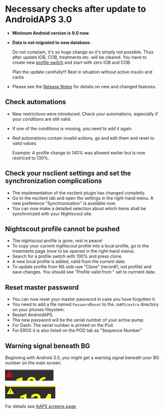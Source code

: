 # Necessary checks after update to AndroidAPS 3.0

* **Minimum Android version is 9.0 now.**
* **Data is not migrated to new database.**

  Do not complain, it's so huge change so it's simply not possible. Thus after update IOB, COB, treatments etc. will be cleared. You have to create new [profile switch](../Usage/Profiles) and start with zero IOB and COB.

  Plan the update carefully!!! Best in situation without active insulin and carbs

* Please see the [Release Notes](../Installing-AndroidAPS/Releasenotes) for details on new and changed features.


## Check automations

* New restrictions were introduced. Check your automations, especially if your conditions are still valid.
* If one of the conditions is missing, you need to add it again.
* Red automations contain invalid actions, go and edit them and reset to valid values

  Example: A profile change to 140% was allowed earlier but is now restriced to 130%.

## Check your nsclient settings and set the synchronization complications

* The implementation of the nsclient plugin has changed completly.
* Go to the nsclient tab and open the settings in the right-hand menu. A new preference "Synchronization" is available now.
* You can now make a detailed selection about which items shall be synchronized with your Nightscout site.

## Nightscout profile cannot be pushed
* The nightscout profile is gone, rest in peace!
* To copy your current nightscout profile into a local profile, go to the treatments page (now to be opened in the right-hand menu).
* Search for a profile switch with 100% and press clone.
* A new local profile is added, valid from the current date.
* To update profile from NS side use "Clone" (record!!, not profile) and save changes. You should see "Profile valid from:" set to currrent date.

## Reset master password
* You can now reset your master password in case you have forgotten it.
* You need to add a file named ```PasswordReset``` to the ```/AAPS/extra``` directory on your phones fileystem.
* Restart AndroidAPS.
* The new password will be the serial number of your active pump.
* For Dash: The serial number is printed on the Pod.
* For EROS it is also listed on the POD tab as "Sequence Number"

## Warning signal beneath BG

Beginning with Android 3.0, you might get a warning signal beneath your BG number on the main screen.

  ![Red BG warning](../images/bg_warn_red.png)

  ![Yellow BG warning](../images/bg_warn_yellow.png)

For details see [AAPS screens page](../Getting-Started/Screenshots#bg-warning-sign)
